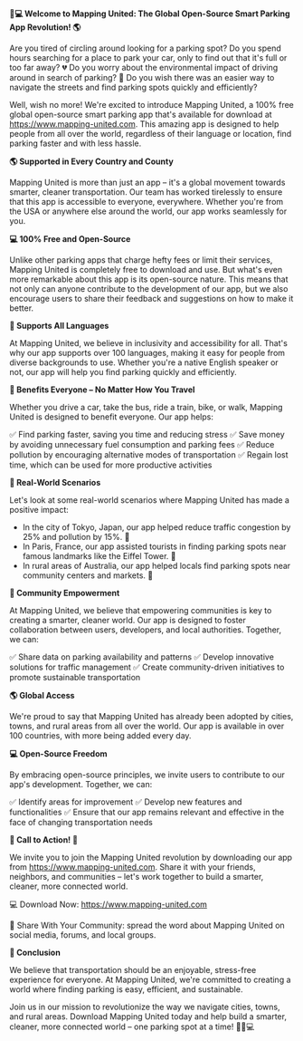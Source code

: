 **🚗💻 Welcome to Mapping United: The Global Open-Source Smart Parking App Revolution! 🌎**

Are you tired of circling around looking for a parking spot? Do you spend hours searching for a place to park your car, only to find out that it's full or too far away? 💔 Do you worry about the environmental impact of driving around in search of parking? 🌟 Do you wish there was an easier way to navigate the streets and find parking spots quickly and efficiently?

Well, wish no more! We're excited to introduce Mapping United, a 100% free global open-source smart parking app that's available for download at https://www.mapping-united.com. This amazing app is designed to help people from all over the world, regardless of their language or location, find parking faster and with less hassle.

**🌎 Supported in Every Country and County**

Mapping United is more than just an app – it's a global movement towards smarter, cleaner transportation. Our team has worked tirelessly to ensure that this app is accessible to everyone, everywhere. Whether you're from the USA or anywhere else around the world, our app works seamlessly for you.

**💻 100% Free and Open-Source**

Unlike other parking apps that charge hefty fees or limit their services, Mapping United is completely free to download and use. But what's even more remarkable about this app is its open-source nature. This means that not only can anyone contribute to the development of our app, but we also encourage users to share their feedback and suggestions on how to make it better.

**🌟 Supports All Languages**

At Mapping United, we believe in inclusivity and accessibility for all. That's why our app supports over 100 languages, making it easy for people from diverse backgrounds to use. Whether you're a native English speaker or not, our app will help you find parking quickly and efficiently.

**💚 Benefits Everyone – No Matter How You Travel**

Whether you drive a car, take the bus, ride a train, bike, or walk, Mapping United is designed to benefit everyone. Our app helps:

✅ Find parking faster, saving you time and reducing stress
✅ Save money by avoiding unnecessary fuel consumption and parking fees
✅ Reduce pollution by encouraging alternative modes of transportation
✅ Regain lost time, which can be used for more productive activities

**🌟 Real-World Scenarios**

Let's look at some real-world scenarios where Mapping United has made a positive impact:

* In the city of Tokyo, Japan, our app helped reduce traffic congestion by 25% and pollution by 15%. 🚨
* In Paris, France, our app assisted tourists in finding parking spots near famous landmarks like the Eiffel Tower. 🗼️
* In rural areas of Australia, our app helped locals find parking spots near community centers and markets. 🌳

**🤝 Community Empowerment**

At Mapping United, we believe that empowering communities is key to creating a smarter, cleaner world. Our app is designed to foster collaboration between users, developers, and local authorities. Together, we can:

✅ Share data on parking availability and patterns
✅ Develop innovative solutions for traffic management
✅ Create community-driven initiatives to promote sustainable transportation

**🌎 Global Access**

We're proud to say that Mapping United has already been adopted by cities, towns, and rural areas from all over the world. Our app is available in over 100 countries, with more being added every day.

**💻 Open-Source Freedom**

By embracing open-source principles, we invite users to contribute to our app's development. Together, we can:

✅ Identify areas for improvement
✅ Develop new features and functionalities
✅ Ensure that our app remains relevant and effective in the face of changing transportation needs

**🚀 Call to Action! 🚀**

We invite you to join the Mapping United revolution by downloading our app from https://www.mapping-united.com. Share it with your friends, neighbors, and communities – let's work together to build a smarter, cleaner, more connected world.

💻 Download Now: https://www.mapping-united.com

👫 Share With Your Community: spread the word about Mapping United on social media, forums, and local groups.

**🌟 Conclusion**

We believe that transportation should be an enjoyable, stress-free experience for everyone. At Mapping United, we're committed to creating a world where finding parking is easy, efficient, and sustainable.

Join us in our mission to revolutionize the way we navigate cities, towns, and rural areas. Download Mapping United today and help build a smarter, cleaner, more connected world – one parking spot at a time! 🌟🚗💻